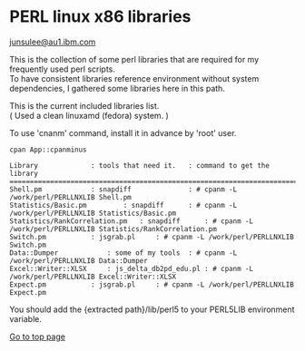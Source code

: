 # PERL linux x86 libraries  

junsulee@au1.ibm.com    

This is the collection of some perl libraries that are required for my frequently used perl scripts.    
To have consistent libraries reference environment without system dependencies, I gathered some libraries here in this path.   

This is the current included libraries list.    
( Used a clean linuxamd (fedora) system. )       

To use 'cnanm' command, install it in advance by 'root' user.   

```
cpan App::cpanminus
```


```
Library  			: tools that need it. 	: command to get the library   
=======================================================================================================================
Shell.pm 			: snapdiff            	: # cpanm -L /work/perl/PERLLNXLIB Shell.pm
Statistics/Basic.pm 		: snapdiff 		: # cpanm -L /work/perl/PERLLNXLIB Statistics/Basic.pm
Statistics/RankCorrelation.pm	: snapdiff 		: # cpanm -L /work/perl/PERLLNXLIB Statistics/RankCorrelation.pm  
Switch.pm 			: jsgrab.pl		: # cpanm -L /work/perl/PERLLNXLIB Switch.pm
Data::Dumper			: some of my tools	: # cpanm -L /work/perl/PERLLNXLIB Data::Dumper
Excel::Writer::XLSX		: js_delta_db2pd_edu.pl	: # cpanm -L /work/perl/PERLLNXLIB Excel::Writer::XLSX  
Expect.pm			: jsgrab.pl	 	: # cpanm -L /work/perl/PERLLNXLIB Expect.pm   
```

You should add the {extracted path}/lib/perl5 to your PERL5LIB environment variable.       


[Go to top page](../README.md)    
